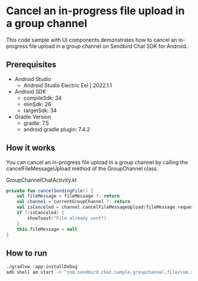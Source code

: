 # Cancel an in-progress file upload in a group channel

This code sample with UI components demonstrates how to cancel an in-progress file upload in a group channel on Sendbird Chat SDK for Android.

## Prerequisites
+ Android Studio
  + Android Studio Electric Eel | 2022.1.1
+ Android SDK
    + compileSdk: 34
    + minSdk: 26
    + targetSdk: 34
+ Gradle Version
    + gradle: 7.5
    + android gradle plugin: 7.4.2

## How it works

You can cancel an in-progress file upload in a group channel by calling the cancelFileMessageUpload method of the GroupChannel class.

GroupChannelChatActivity.kt
``` kotlin
private fun cancelSendingFile() {
    val fileMessage = fileMessage ?: return
    val channel = currentGroupChannel ?: return
    val isCanceled = channel.cancelFileMessageUpload(fileMessage.requestId)
    if (!isCanceled) {
        showToast("File already sent")
    }
    this.fileMessage = null
}
```

## How to run
``` bash
./gradlew :app:installDebug
adb shell am start -n "com.sendbird.chat.sample.groupchannel.file/com.sendbird.chat.sample.groupchannel.file.base.SplashActivity" -a android.intent.action.MAIN -c android.intent.category.LAUNCHER --splashscreen-show-icon
```

